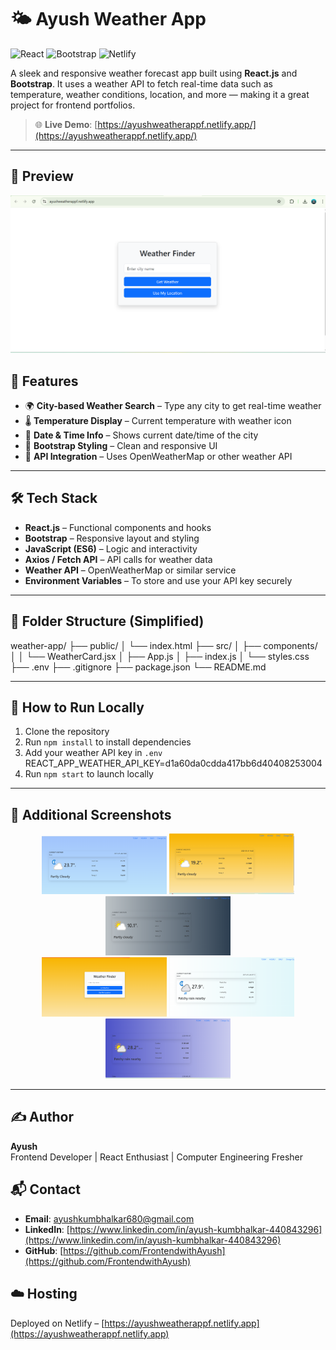 # 🌤️ Ayush Weather App
![React](https://img.shields.io/badge/React-20232A?style=for-the-badge&logo=react&logoColor=61DAFB)
![Bootstrap](https://img.shields.io/badge/Bootstrap-563D7C?style=for-the-badge&logo=bootstrap&logoColor=white)
![Netlify](https://img.shields.io/badge/Hosted_on-Netlify-00C7B7?style=for-the-badge&logo=netlify&logoColor=white)



A sleek and responsive weather forecast app built using **React.js** and **Bootstrap**. It uses a weather API to fetch real-time data such as temperature, weather conditions, location, and more — making it a great project for frontend portfolios.

> 🌐 **Live Demo**: [https://ayushweatherappf.netlify.app/](https://ayushweatherappf.netlify.app/)

---

## 📸 Preview

![Weather App Preview](./screenshots/weather-preview.png) <!-- Add a screenshot named like this in a 'screenshots' folder -->




## 🚀 Features

- 🌍 **City-based Weather Search** – Type any city to get real-time weather
- 🌡️ **Temperature Display** – Current temperature with weather icon
- 📅 **Date & Time Info** – Shows current date/time of the city
- 🎨 **Bootstrap Styling** – Clean and responsive UI
- 🔁 **API Integration** – Uses OpenWeatherMap or other weather API

---

## 🛠️ Tech Stack

- **React.js** – Functional components and hooks
- **Bootstrap** – Responsive layout and styling
- **JavaScript (ES6)** – Logic and interactivity
- **Axios / Fetch API** – API calls for weather data
- **Weather API** – OpenWeatherMap or similar service
- **Environment Variables** – To store and use your API key securely



---

## 📁 Folder Structure (Simplified)


weather-app/
├── public/
│ └── index.html
├── src/
│ ├── components/
│ │ └── WeatherCard.jsx
│ ├── App.js
│ ├── index.js
│ └── styles.css
├── .env
├── .gitignore
├── package.json
└── README.md


---


## 🚀 How to Run Locally

1. Clone the repository  
2. Run `npm install` to install dependencies  
3. Add your weather API key in `.env`
REACT_APP_WEATHER_API_KEY=d1a60da0cdda417bb6d40408253004
4. Run `npm start` to launch locally  

---

## 📸 Additional Screenshots

<div align="center">
<img src="./screenshots/img1.png" width="200" />
<img src="./screenshots/img2.png" width="200" />
<img src="./screenshots/img3.png" width="200" />
<br/>
<img src="./screenshots/img4.png" width="200" />
<img src="./screenshots/img5.png" width="200" />
<img src="./screenshots/img6.png" width="200" />
</div>

---

## ✍️ Author  
**Ayush**  
Frontend Developer | React Enthusiast | Computer Engineering Fresher  

## 📬 Contact  
- **Email**: ayushkumbhalkar680@gmail.com  
- **LinkedIn**: [https://www.linkedin.com/in/ayush-kumbhalkar-440843296](https://www.linkedin.com/in/ayush-kumbhalkar-440843296)  
- **GitHub**: [https://github.com/FrontendwithAyush](https://github.com/FrontendwithAyush)  

## ☁️ Hosting  
Deployed on Netlify – [https://ayushweatherappf.netlify.app](https://ayushweatherappf.netlify.app)  
